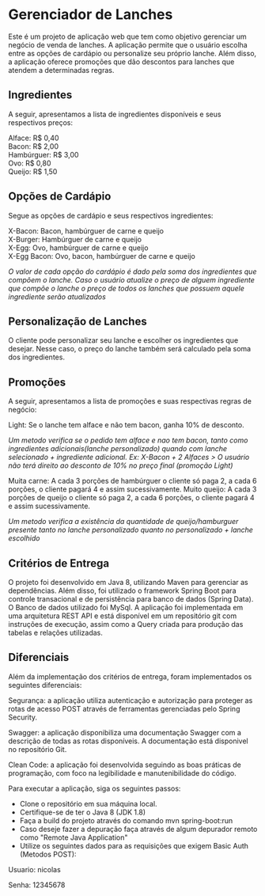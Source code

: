 <h1> Gerenciador de Lanches </h1>
Este é um projeto de aplicação web que tem como objetivo gerenciar um negócio de venda de lanches. A aplicação permite que o usuário escolha entre as opções de cardápio ou personalize seu próprio lanche. Além disso, a aplicação oferece promoções que dão descontos para lanches que atendem a determinadas regras.

## Ingredientes
A seguir, apresentamos a lista de ingredientes disponíveis e seus respectivos preços:

Alface: R$ 0,40<br>
Bacon: R$ 2,00<br>
Hambúrguer: R$ 3,00<br>
Ovo: R$ 0,80<br>
Queijo: R$ 1,50<br>

## Opções de Cardápio
Segue as opções de cardápio e seus respectivos ingredientes:

X-Bacon: Bacon, hambúrguer de carne e queijo<br>
X-Burger: Hambúrguer de carne e queijo<br>
X-Egg: Ovo, hambúrguer de carne e queijo<br>
X-Egg Bacon: Ovo, bacon, hambúrguer de carne e queijo<br>

*O valor de cada opção do cardápio é dado pela soma dos ingredientes que compõem o lanche. Caso o usuário atualize o preço de alguem ingrediente que compõe o lanche o preço de todos os lanches que possuem aquele ingrediente serão atualizados*

## Personalização de Lanches

O cliente pode personalizar seu lanche e escolher os ingredientes que desejar. Nesse caso, o preço do lanche também será calculado pela soma dos ingredientes.

## Promoções

A seguir, apresentamos a lista de promoções e suas respectivas regras de negócio:

Light: Se o lanche tem alface e não tem bacon, ganha 10% de desconto.

*Um metodo verifica se o pedido tem alface e nao tem bacon, tanto como ingredientes adicionais(lanche personalizado) quando com lanche selecionado + ingrediente adicional. Ex: X-Bacon + 2 Alfaces > O usuário não terá direito ao desconto de 10% no preço final (promoção Light)*

Muita carne: A cada 3 porções de hambúrguer o cliente só paga 2, a cada 6 porções, o cliente pagará 4 e assim sucessivamente.
Muito queijo: A cada 3 porções de queijo o cliente só paga 2, a cada 6 porções, o cliente pagará 4 e assim sucessivamente.

*Um metodo verifica a existência da quantidade de queijo/hamburguer presente tanto no lanche personalizado quanto no personalizado + lanche escolhido*

## Critérios de Entrega

O projeto foi desenvolvido em Java 8, utilizando Maven para gerenciar as dependências. Além disso, foi utilizado o framework Spring Boot para controle transacional e de persistência para banco de dados (Spring Data). O Banco de dados utilizado foi MySql. A aplicação foi implementada em uma arquitetura REST API e está disponível em um repositório git com instruções de execução, assim como a Query criada para produção das tabelas e relações utilizadas.

## Diferenciais

Além da implementação dos critérios de entrega, foram implementados os seguintes diferenciais:

Segurança: a aplicação utiliza autenticação e autorização para proteger as rotas de acesso POST através de ferramentas gerenciadas pelo Spring Security.<br>

Swagger: a aplicação disponibiliza uma documentação Swagger com a descrição de todas as rotas disponíveis. A documentação está disponivel no repositório Git.<br>

Clean Code: a aplicação foi desenvolvida seguindo as boas práticas de programação, com foco na legibilidade e manutenibilidade do código.<br>

Para executar a aplicação, siga os seguintes passos:

* Clone o repositório em sua máquina local.
* Certifique-se de ter o Java 8 (JDK 1.8)
* Faça a build do projeto através do comando mvn spring-boot:run
* Caso deseje fazer a depuração faça através de algum depurador remoto como "Remote Java Application"
* Utilize os seguintes dados para as requisições que exigem Basic Auth (Metodos POST):
<p>			Usuario: nicolas </p>
<p>			Senha: 12345678  </p>




